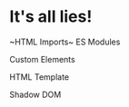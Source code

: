 It's all lies!
==============

~HTML Imports~ ES Modules

Custom Elements

HTML Template

Shadow DOM